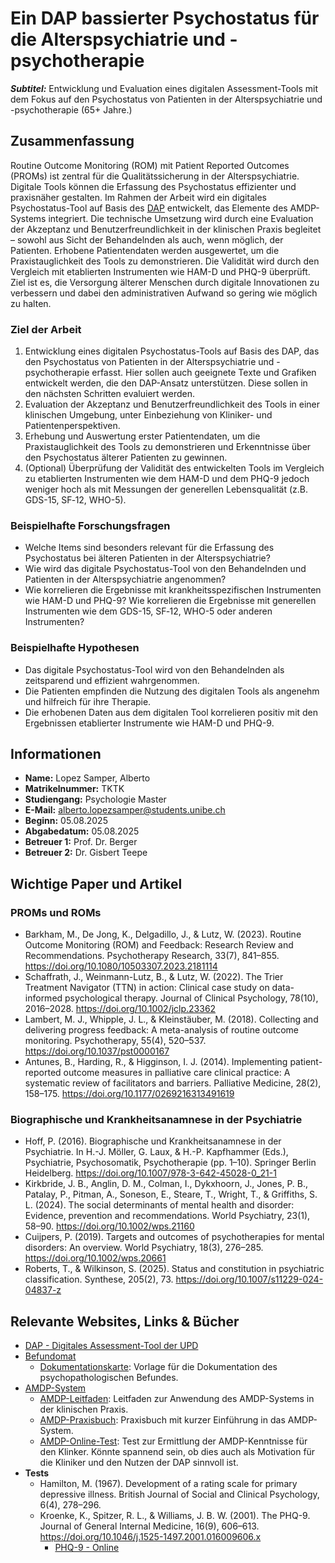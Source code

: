 # Ein DAP bassierter Psychostatus für die Alterspsychiatrie und -psychotherapie

___Subtitel:___ Entwicklung und Evaluation eines digitalen Assessment-Tools mit dem Fokus auf den Psychostatus von Patienten in der Alterspsychiatrie und -psychotherapie (65+ Jahre.)

## Zusammenfassung

Routine Outcome Monitoring (ROM) mit Patient Reported Outcomes (PROMs) ist zentral für die Qualitätssicherung in der Alterspsychiatrie. Digitale Tools können die Erfassung des Psychostatus effizienter und praxisnäher gestalten. Im Rahmen der Arbeit wird ein digitales Psychostatus-Tool auf Basis des [DAP](https://app.upd-verse-int.ch/) entwickelt, das Elemente des AMDP-Systems integriert. Die technische Umsetzung wird durch eine Evaluation der Akzeptanz und Benutzerfreundlichkeit in der klinischen Praxis begleitet – sowohl aus Sicht der Behandelnden als auch, wenn möglich, der Patienten. Erhobene Patientendaten werden ausgewertet, um die Praxistauglichkeit des Tools zu demonstrieren. Die Validität wird durch den Vergleich mit etablierten Instrumenten wie HAM-D und PHQ-9 überprüft. Ziel ist es, die Versorgung älterer Menschen durch digitale Innovationen zu verbessern und dabei den administrativen Aufwand so gering wie möglich zu halten.

### Ziel der Arbeit

1. Entwicklung eines digitalen Psychostatus-Tools auf Basis des DAP, das den Psychostatus von Patienten in der Alterspsychiatrie und -psychotherapie erfasst. Hier sollen auch geeignete Texte und Grafiken entwickelt werden, die den DAP-Ansatz unterstützen. Diese sollen in den nächsten Schritten evaluiert werden.
2. Evaluation der Akzeptanz und Benutzerfreundlichkeit des Tools in einer klinischen Umgebung, unter Einbeziehung von Kliniker- und Patientenperspektiven.
3. Erhebung und Auswertung erster Patientendaten, um die Praxistauglichkeit des Tools zu demonstrieren und Erkenntnisse über den Psychostatus älterer Patienten zu gewinnen.
4. (Optional) Überprüfung der Validität des entwickelten Tools im Vergleich zu etablierten Instrumenten wie dem HAM-D und dem PHQ-9 jedoch weniger hoch als mit Messungen der generellen Lebensqualität (z.B. GDS-15, SF‐12, WHO-5).

### Beispielhafte Forschungsfragen

- Welche Items sind besonders relevant für die Erfassung des Psychostatus bei älteren Patienten in der Alterspsychiatrie?
- Wie wird das digitale Psychostatus-Tool von den Behandelnden und Patienten in der Alterspsychiatrie angenommen?
- Wie korrelieren die Ergebnisse mit krankheitsspezifischen Instrumenten wie HAM-D und PHQ-9? Wie korrelieren die Ergebnisse mit generellen Instrumenten wie dem GDS-15, SF‐12, WHO-5 oder anderen Instrumenten?

### Beispielhafte Hypothesen

- Das digitale Psychostatus-Tool wird von den Behandelnden als zeitsparend und effizient wahrgenommen.
- Die Patienten empfinden die Nutzung des digitalen Tools als angenehm und hilfreich für ihre Therapie.
- Die erhobenen Daten aus dem digitalen Tool korrelieren positiv mit den Ergebnissen etablierter Instrumente wie HAM-D und PHQ-9.

## Informationen

- __Name:__ Lopez Samper, Alberto
- __Matrikelnummer:__ TKTK
- __Studiengang:__ Psychologie Master
- __E-Mail:__ <alberto.lopezsamper@students.unibe.ch>
- __Beginn:__ 05.08.2025
- __Abgabedatum:__ 05.08.2025
- __Betreuer 1:__ Prof. Dr. Berger
- __Betreuer 2:__ Dr. Gisbert Teepe

## Wichtige Paper und Artikel

### PROMs und ROMs

- Barkham, M., De Jong, K., Delgadillo, J., & Lutz, W. (2023). Routine Outcome Monitoring (ROM) and Feedback: Research Review and Recommendations. Psychotherapy Research, 33(7), 841–855. <https://doi.org/10.1080/10503307.2023.2181114>
- Schaffrath, J., Weinmann-Lutz, B., & Lutz, W. (2022). The Trier Treatment Navigator (TTN) in action: Clinical case study on data-informed psychological therapy. Journal of Clinical Psychology, 78(10), 2016–2028. <https://doi.org/10.1002/jclp.23362>
- Lambert, M. J., Whipple, J. L., & Kleinstäuber, M. (2018). Collecting and delivering progress feedback: A meta-analysis of routine outcome monitoring. Psychotherapy, 55(4), 520–537. <https://doi.org/10.1037/pst0000167>
- Antunes, B., Harding, R., & Higginson, I. J. (2014). Implementing patient-reported outcome measures in palliative care clinical practice: A systematic review of facilitators and barriers. Palliative Medicine, 28(2), 158–175. <https://doi.org/10.1177/0269216313491619>

### Biographische und Krankheitsanamnese in der Psychiatrie

- Hoff, P. (2016). Biographische und Krankheitsanamnese in der Psychiatrie. In H.-J. Möller, G. Laux, & H.-P. Kapfhammer (Eds.), Psychiatrie, Psychosomatik, Psychotherapie (pp. 1–10). Springer Berlin Heidelberg. <https://doi.org/10.1007/978-3-642-45028-0_21-1>
- Kirkbride, J. B., Anglin, D. M., Colman, I., Dykxhoorn, J., Jones, P. B., Patalay, P., Pitman, A., Soneson, E., Steare, T., Wright, T., & Griffiths, S. L. (2024). The social determinants of mental health and disorder: Evidence, prevention and recommendations. World Psychiatry, 23(1), 58–90. <https://doi.org/10.1002/wps.21160>
- Cuijpers, P. (2019). Targets and outcomes of psychotherapies for mental disorders: An overview. World Psychiatry, 18(3), 276–285. <https://doi.org/10.1002/wps.20661>
- Roberts, T., & Wilkinson, S. (2025). Status and constitution in psychiatric classification. Synthese, 205(2), 73. <https://doi.org/10.1007/s11229-024-04837-z>

## Relevante Websites, Links & Bücher

- [DAP - Digitales Assessment-Tool der UPD](https://app.upd-verse-int.ch/)
- [Befundomat](https://befundomat.de/)
  - [Dokumentationskarte](https://befundomat.de/test/Psychopathologischer_Befund_3.0_Dokumentationskarte_Vorlage_Checkliste_2-seitig_2025-01.pdf): Vorlage für die Dokumentation des psychopathologischen Befundes.
- [AMDP-System](https://www.amdp.de/)
  - [AMDP-Leitfaden](https://www.hogrefe.com/ch/shop/default-name-96609.html): Leitfaden zur Anwendung des AMDP-Systems in der klinischen Praxis.
  - [AMDP-Praxisbuch](https://www.hogrefe.com/ch/shop/default-name-96605.html): Praxisbuch mit kurzer Einführung in das AMDP-System.
  - [AMDP-Online-Test](https://www.amdp.de/material/online-test/): Test zur Ermittlung der AMDP-Kenntnisse für den Klinker. Könnte spannend sein, ob dies auch als Motivation für die Kliniker und den Nutzen der DAP sinnvoll ist.
- __Tests__
  - Hamilton, M. (1967). Development of a rating scale for primary depressive illness. British Journal of Social and Clinical Psychology, 6(4), 278–296.
  - Kroenke, K., Spitzer, R. L., & Williams, J. B. W. (2001). The PHQ-9. Journal of General Internal Medicine, 16(9), 606–613. <https://doi.org/10.1046/j.1525-1497.2001.016009606.x>
    - [PHQ-9 - Online](https://www.phqscreeners.com/)
